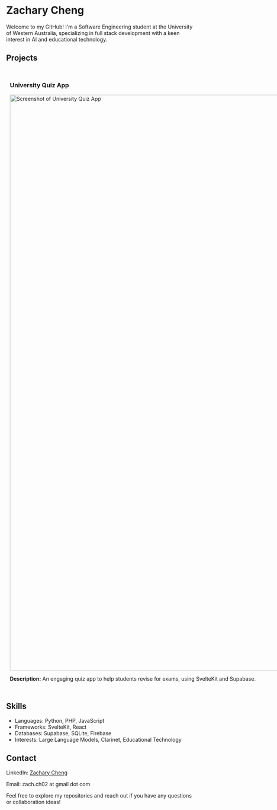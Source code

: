 <h1>Zachary Cheng</h1>

<p>Welcome to my GitHub! I'm a Software Engineering student at the University of Western Australia, specializing in full stack development with a keen interest in AI and educational technology.</p>

<h2>Projects</h2>

<div style="display: flex; flex-direction: row">
    <div style="flex: 1; padding: 10px;">
        <h3>University Quiz App</h3>
        <img width="1552" alt="Screenshot of University Quiz App" src="https://github.com/Ch3ngL0rd/Ch3ngL0rd/assets/85885968/86930ab2-6767-4c8a-8e41-ecc5aa2a13fb">
        <p><strong>Description:</strong> An engaging quiz app to help students revise for exams, using SvelteKit and Supabase.</p>
    </div>
    <div style="flex: 1; padding: 10px;">
        <h3>University Chat Bot</h3>
        <img width="1552" alt="Screenshot of University Chat Bot" src="https://github.com/Ch3ngL0rd/Ch3ngL0rd/assets/85885968/078d45e4-6cd2-4d29-b105-4a9dbe7bb3c0">
        <p><strong>Description:</strong> A chatbot for student queries, built with full stack JavaScript and Supabase.</p>
    </div>
</div>

<h2>Skills</h2>
<ul>
    <li>Languages: Python, PHP, JavaScript</li>
    <li>Frameworks: SvelteKit, React</li>
    <li>Databases: Supabase, SQLite, Firebase</li>
    <li>Interests: Large Language Models, Clarinet, Educational Technology</li>
</ul>

<h2>Contact</h2>
<p>LinkedIn: <a href="https://www.linkedin.com/in/zachary-cheng-19a395212/">Zachary Cheng</a></p>
<p>Email: zach.ch02 at gmail dot com</p>

<p>Feel free to explore my repositories and reach out if you have any questions or collaboration ideas!</p>
